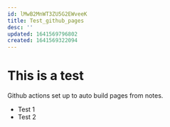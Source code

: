 ```yaml
---
id: lMwB2MnWT3ZU5G2EWveeK
title: Test_github_pages
desc: ''
updated: 1641569796802
created: 1641569322094
---
```


# This is a test

Github actions set up to auto build pages from notes.

- Test 1
- Test 2
